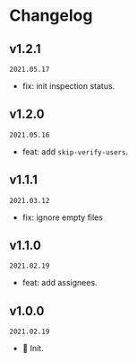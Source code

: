 # Changelog

## v1.2.1

`2021.05.17`

- fix: init inspection status.

## v1.2.0

`2021.05.16`

- feat: add `skip-verify-users`.

## v1.1.1

`2021.03.12`

- fix: ignore empty files

## v1.1.0

`2021.02.19`

- feat: add assignees.

## v1.0.0

`2021.02.19`

- 🎉 Init.
